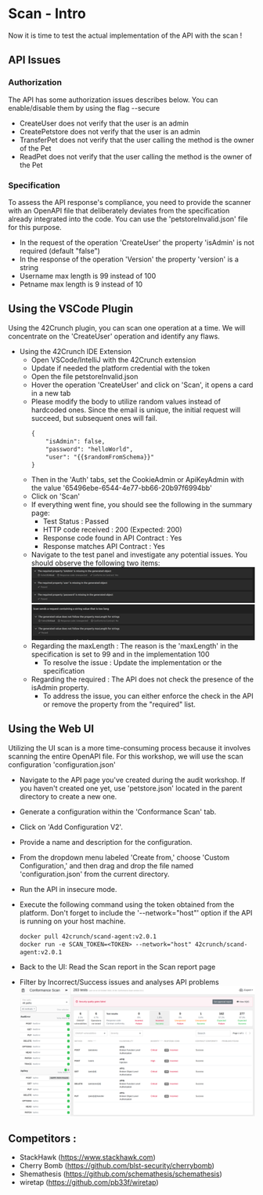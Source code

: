 # Scan - Intro

Now it is time to test the actual implementation of the API with the scan ! 

## API Issues

### Authorization

The API has some authorization issues describes below. You can enable/disable them by using the flag --secure

- CreateUser does not verify that the user is an admin
- CreatePetstore does not verify that the user is an admin
- TransferPet does not verify that the user calling the method is the owner of the Pet
- ReadPet does not verify that the user calling the method is the owner of the Pet


### Specification 

To assess the API response's compliance, you need to provide the scanner with an OpenAPI file that deliberately deviates from the specification already integrated into the code. You can use the 'petstoreInvalid.json' file for this purpose.

- In the request of the operation 'CreateUser' the property 'isAdmin' is not required (default "false")
- In the response of the operation 'Version' the property 'version' is a string
- Username max length is 99 instead of 100
- Petname max length is  9 instead of 10


## Using the VSCode Plugin

Using the 42Crunch plugin, you can scan one operation at a time. We will concentrate on the 'CreateUser' operation and identify any flaws.

- Using the 42Crunch IDE Extension
    - Open VSCode/IntelliJ with the 42Crunch extension
    - Update if needed the platform credential with the token
    - Open the file petstoreInvalid.json
    - Hover the operation 'CreateUser' and click on 'Scan', it opens a card in a new tab
    - Please modify the body to utilize random values instead of hardcoded ones. Since the email is unique, the initial request will succeed, but subsequent ones will fail.
        ```
        {
            "isAdmin": false,
            "password": "helloWorld",
            "user": "{{$randomFromSchema}}"
        }
        ```
    - Then in the 'Auth' tabs, set the CookieAdmin or ApiKeyAdmin with the value '65496ebe-6544-4e77-bb66-20b97f6994bb'
    - Click on 'Scan'
    - If everything went fine, you should see the following in the summary page:
        - Test Status : Passed
        - HTTP code received : 200 (Expected: 200)
        - Response code found in API Contract : Yes
        - Response matches API Contract : Yes
    - Navigate to the test panel and investigate any potential issues. You should observe the following two items:
    ![Documentation](images/ide_issues.png)
    ![Documentation](images/ide_issues1.png)
    - Regarding the maxLength : The reason is the 'maxLength' in the specification is set to 99 and in the implementation 100
        - To resolve the issue : Update the implementation or the specification
    - Regarding the required : The API does not check the presence of the isAdmin property.
        - To address the issue, you can either enforce the check in the API or remove the property from the "required" list.




## Using the Web UI 

Utilizing the UI scan is a more time-consuming process because it involves scanning the entire OpenAPI file. For this workshop, we will use the scan configuration 'configuration.json'
 
- Navigate to the API page you've created during the audit workshop. If you haven't created one yet, use 'petstore.json' located in the parent directory to create a new one.
- Generate a configuration within the 'Conformance Scan' tab.
- Click on 'Add Configuration V2'.
- Provide a name and description for the configuration.
- From the dropdown menu labeled 'Create from,' choose 'Custom Configuration,' and then drag and drop the file named 'configuration.json' from the current directory.
- Run the API in insecure mode.
- Execute the following command using the token obtained from the platform. Don't forget to include the '--network="host"' option if the API is running on your host machine.

    ```
    docker pull 42crunch/scand-agent:v2.0.1
    docker run -e SCAN_TOKEN=<TOKEN> --network="host" 42crunch/scand-agent:v2.0.1
    ```

- Back to the UI: Read the Scan report in the Scan report page
- Filter by Incorrect/Success issues and analyses API problems
![Documentation](images/ui_issues.png)


## Competitors : 

- StackHawk (https://www.stackhawk.com)
- Cherry Bomb (https://github.com/blst-security/cherrybomb)
- Shemathesis (https://github.com/schemathesis/schemathesis)
- wiretap (https://github.com/pb33f/wiretap)